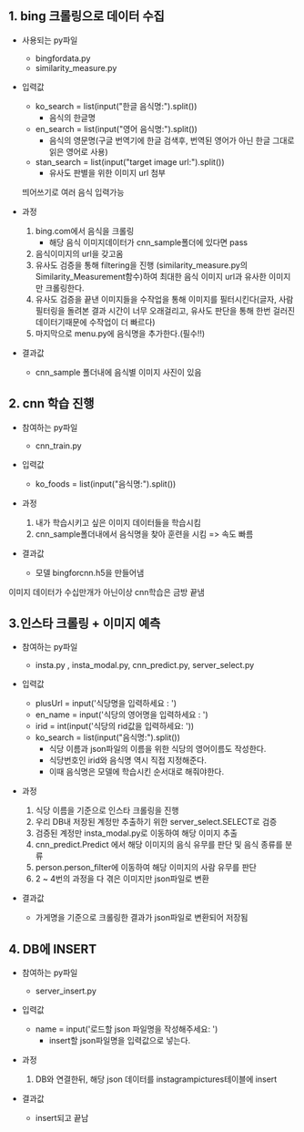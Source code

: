 ## 1. bing 크롤링으로 데이터 수집

* 사용되는 py파일 
  * bingfordata.py 
  * similarity_measure.py

* 입력값

  * ko_search = list(input("한글 음식명:").split()) 
    * 음식의 한글명
  * en_search = list(input("영어 음식명:").split())
    * 음식의 영문명(구글 번역기에 한글 검색후, 번역된 영어가 아닌 한글 그대로 읽은 영어로 사용)
  * stan_search = list(input("target image url:").split())
    * 유사도 판별을 위한 이미지 url 첨부

  띄어쓰기로 여러 음식 입력가능

* 과정

  1. bing.com에서 음식을 크롤링
     * 해당 음식 이미지데이터가 cnn_sample폴더에 있다면 pass
  2. 음식이미지의 url을 갖고옴
  3. 유사도 검증을 통해 filtering을 진행 (similarity_measure.py의 Similarity_Measurement함수)하여 최대한 음식 이미지 url과 유사한 이미지만 크롤링한다.
  4. 유사도 검증을 끝낸 이미지들을 수작업을 통해 이미지를 필터시킨다(글자, 사람 필터링을 돌려본 결과 시간이 너무 오래걸리고, 유사도 판단을 통해 한번 걸러진 데이터기때문에 수작업이 더 빠르다)
  5. 마지막으로 menu.py에 음식명을 추가한다.(필수!!)

* 결과값 

  * cnn_sample 폴더내에 음식별 이미지 사진이 있음 



## 2. cnn 학습 진행

* 참여하는 py파일 
  * cnn_train.py
* 입력값
  * ko_foods = list(input("음식명:").split())
* 과정
  1. 내가 학습시키고 싶은 이미지 데이터들을 학습시킴
  2. cnn_sample폴더내에서 음식명을 찾아 훈련을 시킴 => 속도 빠름

* 결과값 
  * 모델 bingforcnn.h5을 만들어냄

이미지 데이터가 수십만개가 아닌이상 cnn학습은 금방 끝냄



## 3.인스타 크롤링 + 이미지 예측

* 참여하는 py파일
  * insta.py , insta_modal.py, cnn_predict.py, server_select.py

* 입력값
  * plusUrl = input('식당명을 입력하세요 : ')
  * en_name = input('식당의 영어명을 입력하세요 : ')
  * irid = int(input('식당의 rid값을 입력하세요: '))
  * ko_search = list(input("음식명:").split())
    * 식당 이름과 json파일의 이름을 위한 식당의 영어이름도 작성한다.
    * 식당번호인 irid와 음식명 역시 직접 지정해준다.
    * 이때 음식명은 모델에 학습시킨 순서대로 해줘야한다.

* 과정
  1. 식당 이름을 기준으로 인스타 크롤링을 진행
  2. 우리 DB내 저장된 계정만 추출하기 위한 server_select.SELECT로 검증
  3. 검증된 계정만 insta_modal.py로 이동하여 해당 이미지 추출
  4. cnn_predict.Predict 에서 해당 이미지의 음식 유무를 판단 및 음식 종류를 분류
  5. person.person_filter에 이동하여 해당 이미지의 사람 유무를 판단
  6. 2 ~ 4번의 과정을 다 겪은 이미지만 json파일로 변환
* 결과값
  * 가게명을 기준으로 크롤링한 결과가 json파일로 변환되어 저장됨



## 4. DB에 INSERT 

* 참여하는 py파일 
  * server_insert.py
* 입력값
  * name = input('로드할 json 파일명을 작성해주세요: ')
    * insert할 json파일명을 입력값으로 넣는다.
* 과정
  1. DB와 연결한뒤, 해당 json 데이터를 instagrampictures테이블에 insert

* 결과값 
  * insert되고 끝남
